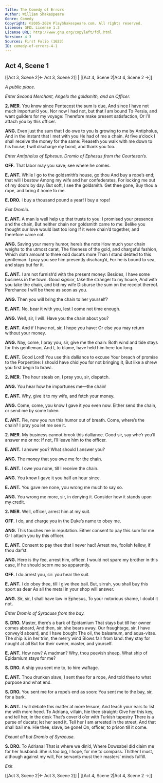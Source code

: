 ```yaml
---
Title: The Comedy of Errors
Author: William Shakespeare
Genre: Comedy
Copyright: ©2005-2024 PlayShakespeare.com. All rights reserved.
License: GFDL License 1.3
License URL: http://www.gnu.org/copyleft/fdl.html
Version: 4.3
Sources: First Folio (1623)
ID: comedy-of-errors-4-1
---
```


## Act 4, Scene 1
[[Act 3, Scene 2|← Act 3, Scene 2]] | [[Act 4, Scene 2|Act 4, Scene 2 →]]

*A public place.*

*Enter Second Merchant, Angelo the goldsmith, and an Officer.*

**2. MER.**
You know since Pentecost the sum is due,
And since I have not much importun’d you,
Nor now I had not, but that I am bound
To Persia, and want guilders for my voyage:
Therefore make present satisfaction,
Or I’ll attach you by this officer.

**ANG.**
Even just the sum that I do owe to you
Is growing to me by Antipholus,
And in the instant that I met with you
He had of me a chain. At five a’clock
I shall receive the money for the same:
Pleaseth you walk with me down to his house,
I will discharge my bond, and thank you too.

*Enter Antipholus of Ephesus, Dromio of Ephesus from the Courtesan’s.*

**OFF.**
That labor may you save; see where he comes.

**E. ANT.**
While I go to the goldsmith’s house, go thou
And buy a rope’s end; that will I bestow
Among my wife and her confederates,
For locking me out of my doors by day.
But soft, I see the goldsmith. Get thee gone,
Buy thou a rope, and bring it home to me.

**E. DRO.**
I buy a thousand pound a year! I buy a rope!

*Exit Dromio.*

**E. ANT.**
A man is well help up that trusts to you:
I promised your presence and the chain,
But neither chain nor goldsmith came to me:
Belike you thought our love would last too long
If it were chain’d together, and therefore came not.

**ANG.**
Saving your merry humor, here’s the note
How much your chain weighs to the utmost carat,
The fineness of the gold, and chargeful fashion,
Which doth amount to three odd ducats more
Than I stand debted to this gentleman.
I pray you see him presently discharg’d,
For he is bound to sea, and stays but for it.

**E. ANT.**
I am not furnish’d with the present money:
Besides, I have some business in the town.
Good *signior*, take the stranger to my house,
And with you take the chain, and bid my wife
Disburse the sum on the receipt thereof.
Perchance I will be there as soon as you.

**ANG.**
Then you will bring the chain to her yourself?

**E. ANT.**
No, bear it with you, lest I come not time enough.

**ANG.**
Well, sir, I will. Have you the chain about you?

**E. ANT.**
And if I have not, sir, I hope you have:
Or else you may return without your money.

**ANG.**
Nay, come, I pray you, sir, give me the chain:
Both wind and tide stays for this gentleman,
And I, to blame, have held him here too long.

**E. ANT.**
Good Lord! You use this dalliance to excuse
Your breach of promise to the Porpentine:
I should have chid you for not bringing it,
But like a shrew you first begin to brawl.

**2. MER.**
The hour steals on, I pray you, sir, dispatch.

**ANG.**
You hear how he importunes me—the chain!

**E. ANT.**
Why, give it to my wife, and fetch your money.

**ANG.**
Come, come, you know I gave it you even now.
Either send the chain, or send me by some token.

**E. ANT.**
Fie, now you run this humor out of breath.
Come, where’s the chain? I pray you let me see it.

**2. MER.**
My business cannot brook this dalliance.
Good sir, say whe’r you’ll answer me or no:
If not, I’ll leave him to the officer.

**E. ANT.**
I answer you? What should I answer you?

**ANG.**
The money that you owe me for the chain.

**E. ANT.**
I owe you none, till I receive the chain.

**ANG.**
You know I gave it you half an hour since.

**E. ANT.**
You gave me none, you wrong me much to say so.

**ANG.**
You wrong me more, sir, in denying it.
Consider how it stands upon my credit.

**2. MER.**
Well, officer, arrest him at my suit.

**OFF.**
I do, and charge you in the Duke’s name to obey me.

**ANG.**
This touches me in reputation.
Either consent to pay this sum for me
Or I attach you by this officer.

**E. ANT.**
Consent to pay thee that I never had!
Arrest me, foolish fellow, if thou dar’st.

**ANG.**
Here is thy fee, arrest him, officer.
I would not spare my brother in this case,
If he should scorn me so apparently.

**OFF.**
I do arrest you, sir: you hear the suit.

**E. ANT.**
I do obey thee, till I give thee bail.
But, sirrah, you shall buy this sport as dear
As all the metal in your shop will answer.

**ANG.**
Sir, sir, I shall have law in Ephesus,
To your notorious shame, I doubt it not.

*Enter Dromio of Syracuse from the bay.*

**S. DRO.**
Master, there’s a bark of Epidamium
That stays but till her owner comes aboard,
And then, sir, she bears away. Our fraughtage, sir,
I have convey’d aboard, and I have bought
The oil, the balsamum, and aqua-vitae.
The ship is in her trim, the merry wind
Blows fair from land: they stay for nought at all
But for their owner, master, and yourself.

**E. ANT.**
How now? A madman? Why, thou peevish sheep,
What ship of Epidamium stays for me?

**S. DRO.**
A ship you sent me to, to hire waftage.

**E. ANT.**
Thou drunken slave, I sent thee for a rope,
And told thee to what purpose and what end.

**S. DRO.**
You sent me for a rope’s end as soon:
You sent me to the bay, sir, for a bark.

**E. ANT.**
I will debate this matter at more leisure,
And teach your ears to list me with more heed.
To Adriana, villain, hie thee straight:
Give her this key, and tell her, in the desk
That’s cover’d o’er with Turkish tapestry
There is a purse of ducats; let her send it.
Tell her I am arrested in the street,
And that shall bail me. Hie thee, slave, be gone!
On, officer, to prison till it come.

*Exeunt all but Dromio of Syracuse.*

**S. DRO.**
To Adriana! That is where we din’d,
Where Dowsabel did claim me for her husband:
She is too big, I hope, for me to compass.
Thither I must, although against my will,
For servants must their masters’ minds fulfill.

*Exit.*

[[Act 3, Scene 2|← Act 3, Scene 2]] | [[Act 4, Scene 2|Act 4, Scene 2 →]]